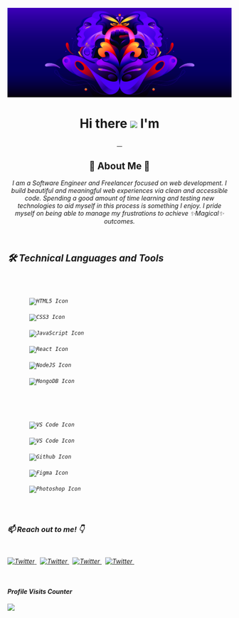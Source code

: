 <!-- Banner Section -->

[![Discord HQ blog post](images/1_OwhFqcgiiuLEUOGfTN3aEg.png)](https://discord.com/blog/an-update-on-racial-equity-at-discord-through-inclusion-diversity-and-purpose-efforts)

<!-- Intro Section -->
<h1 align="center"> Hi there <img src="https://media.giphy.com/media/hvRJCLFzcasrR4ia7z/giphy.gif" width="40px"> I'm </h1>
<p align="center">
    <a href="https://github.com/rayanthoney" target="_blank" >
    <img height="35px" src="https://img.shields.io/badge/-R%20A%20Y-bb100c?style=plastic&for-the-badge&labelColor=black&logo=Apache&logoColor=b39700  " alt="">&nbsp;&nbsp;
    <img height="35px"  src="https://img.shields.io/badge/-A%20N%20T%20H%20O%20N%20E%20Y-074a2e?style=plastic&for-the-badge&labelColor=black&logo=ApacheKylin&logoColor=b39700  " alt="">
    </a>
</p>

<!-- About Me Section -->

<h2 align="center">🎇 About Me 🌟 </h2>
<p align="center" >
<em>I am a Software Engineer and Freelancer focused on web development. I build beautiful and meaningful web experiences via clean and accessible code. Spending a good amount of time learning and testing new technologies to aid myself in this process is something I enjoy. I pride myself on being able to manage my frustrations to achieve ✨Magical✨ outcomes.<eem>

</p>
<br>

<!-- Skills Section -->

<h2 align="left">🛠 Technical Languages and Tools </h2>

<br>

<p>
    <code>
    <img width="37px" style="margin-left: 20px" src="https://cdn.jsdelivr.net/gh/devicons/devicon/icons/html5/html5-original.svg" alt="HTML5 Icon">
    </code>&nbsp;<code>
    <img width="37px" style="margin-left: 20px" src="https://cdn.jsdelivr.net/gh/devicons/devicon/icons/css3/css3-original.svg"alt="CSS3 Icon">
    </code>&nbsp;<code>
    <img width="37px" style="margin-left: 20px" src="https://cdn.jsdelivr.net/gh/devicons/devicon/icons/javascript/javascript-original.svg"alt="JavaScript Icon">
    </code>&nbsp;<code>
    <img width="37px" style="margin-left: 20px" src="https://cdn.jsdelivr.net/gh/devicons/devicon/icons/react/react-original.svg"alt="React Icon">
    </code>&nbsp;<code>
    <img width="37px" style="margin-left: 20px" src="https://cdn.jsdelivr.net/gh/devicons/devicon/icons/nodejs/nodejs-original.svg" alt="NodeJS Icon">
    </code>&nbsp;<code>
    <img width="37px" style="margin-left: 20px" src="https://cdn.jsdelivr.net/gh/devicons/devicon/icons/mongodb/mongodb-original.svg" alt="MongoDB Icon">
    </code>
</p>
<br>
<p>
    <code>
    <img width="37px" style="margin-left: 20px" src="https://cdn.jsdelivr.net/gh/devicons/devicon/icons/vscode/vscode-original.svg"alt="VS Code Icon">
    </code>&nbsp;<code>    
    <img width="37px" style="margin-left: 20px" src="https://cdn.jsdelivr.net/gh/devicons/devicon/icons/ubuntu/ubuntu-plain.svg"alt="VS Code Icon">
    </code>&nbsp;<code>
    <img width="37px" style="margin-left: 20px" src="https://api.iconify.design/logos:github-octocat.svg"alt="Github Icon">
    </code>&nbsp;<code>
    <img width="37px" style="margin-left: 20px" src="https://cdn.jsdelivr.net/gh/devicons/devicon/icons/figma/figma-original.svg"alt="Figma Icon">
    </code>&nbsp;<code>
    <img width="37px" style="margin-left: 20px" src="https://cdn.jsdelivr.net/gh/devicons/devicon/icons/photoshop/photoshop-plain.svg"alt="Photoshop Icon">
    </code>
</p>
<br>

<!-- Social Media Section -->

<h3 align="left">📫 Reach out to me! 👇</h3>
<br>
<p>
    <a href="https://twitter.com/rayanthoney" target="_blank">
        <img src="https://img.shields.io/badge/-@RayAnthoney-1a8cd8?style=plastic&labelColor=black&logo=twitter&logoColor=white&logoWidth=17" alt="Twitter">
    </a>&nbsp;
    <a href="https://www.youtube.com/channel/UCDW8GTuI220OFKhjWlmoa8Q" target="_blank">
        <img src="https://img.shields.io/badge/-RayAnthoney-d01c28?style=plastic&labelColor=black&logo=youtube&logoColor=white&logoWidth=17" alt="Twitter">
    </a>&nbsp;
    <a href="https://instagram.com/rayanthoney" target="_blank">
        <img src="https://img.shields.io/badge/-RayAnthoney-8d48c1?style=plastic&labelColor=black&logo=instagram&logoColor=white&logoWidth=17" alt="Twitter">
    </a>&nbsp;
    <a href="mailto:rmaxey911@gmail.com" target="_blank">
        <img src="https://img.shields.io/badge/-rmaxey911@gmail-ea4336?style=plastic&labelColor=black&logo=gmail&logoColor=white&logoWidth=17" alt="Twitter">
    </a>&nbsp;
</p>
<br>

_<h4 align="left">Profile Visits Counter<h4>_

![](https://komarev.com/ghpvc/?username=rayanthoney-username&color=dc143c&style=plastic&label=WELCOME+VISITORS)
